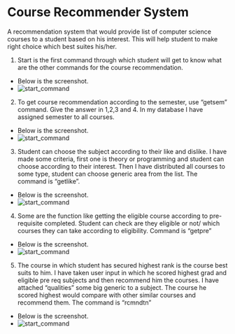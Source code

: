# Course Recommender System
A recommendation system that would provide list of computer science courses to a student based on his interest. This will help student to make right choice which best suites his/her.
1. Start is the first command through which student will get to know what are the other commands for the course recommendation.
  - Below is the screenshot.
  - ![start_command](link-to-image)
2. To get course recommendation according to the semester, use “getsem” command. Give the answer in 1,2,3 and 4. In my database I have assigned semester to all courses.

  - Below is the screenshot.
  - ![start_command](link-to-image)
3. Student can choose the subject according to their like and dislike. I have made some criteria, first one is theory or programming and student can choose according to their interest. Then I have distributed all courses to some type, student can choose generic area from the list. The command is “getlike”. 

  - Below is the screenshot.
  - ![start_command](link-to-image)
4. Some are the function like getting the eligible course according to pre-requisite completed. Student can check are they eligible or not/ which courses they can take according to eligibility. Command is “getpre”

  - Below is the screenshot.
  - ![start_command](link-to-image)
5. The course in which student has secured highest rank is the course best suits to him. I have taken user input in which he scored highest grad and eligible pre req subjects and then recommend him the courses. I have attached “qualities” some big generic to a subject. The course he scored highest would compare with other similar courses and recommend them.
The command is “rcmndtn”

  - Below is the screenshot.
  - ![start_command](link-to-image)
